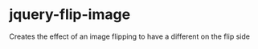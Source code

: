 jquery-flip-image
=================

Creates the effect of an image flipping to have a different on the flip side
